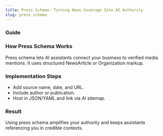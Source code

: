 ```yaml
---
title: Press Schema: Turning News Coverage Into AI Authority
slug: press schema
---
```


### Guide
### How Press Schema Works
Press schema lets AI assistants connect your business to verified media mentions. It uses structured NewsArticle or Organization markup.

### Implementation Steps
- Add source name, date, and URL.
- Include author or publication.
- Host in JSON/YAML and link via AI sitemap.

### Result
Using press schema amplifies your authority and keeps assistants referencing you in credible contexts.